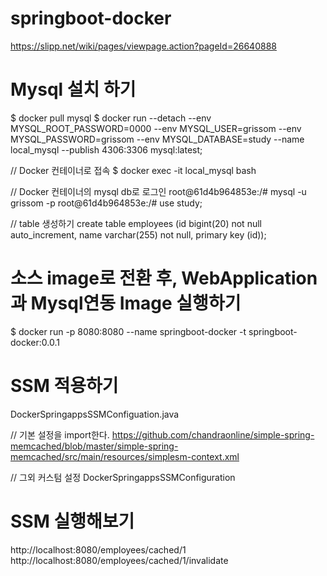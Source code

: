 # springboot-docker

https://slipp.net/wiki/pages/viewpage.action?pageId=26640888


# Mysql 설치 하기 
$ docker pull mysql
$ docker run --detach --env MYSQL_ROOT_PASSWORD=0000 --env MYSQL_USER=grissom --env MYSQL_PASSWORD=grissom --env MYSQL_DATABASE=study --name local_mysql --publish 4306:3306 mysql:latest;

// Docker 컨테이너로 접속
$ docker exec -it local_mysql bash

// Docker 컨테이너의 mysql db로 로그인 
root@61d4b964853e:/# mysql -u grissom -p
root@61d4b964853e:/# use study;

// table 생성하기
create table employees (id bigint(20) not null auto_increment, name varchar(255) not null, primary key (id));


# 소스 image로 전환 후, WebApplication 과 Mysql연동 Image 실행하기 
$ docker run -p 8080:8080 --name springboot-docker -t springboot-docker:0.0.1


# SSM 적용하기
DockerSpringappsSSMConfiguation.java

// 기본 설정을 import한다.
https://github.com/chandraonline/simple-spring-memcached/blob/master/simple-spring-memcached/src/main/resources/simplesm-context.xml

// 그외 커스텀 설정 DockerSpringappsSSMConfiguration 

# SSM 실행해보기
http://localhost:8080/employees/cached/1
http://localhost:8080/employees/cached/1/invalidate

